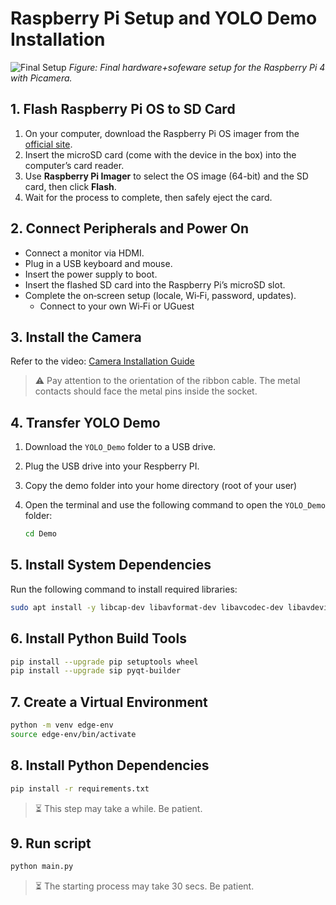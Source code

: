 # Raspberry Pi Setup and YOLO Demo Installation

![Final Setup](final_setup.jpg)
*Figure: Final hardware+sofeware setup for the Raspberry Pi 4 with Picamera.*

## 1. Flash Raspberry Pi OS to SD Card
1. On your computer, download the Raspberry Pi OS imager from the [official site](https://www.raspberrypi.com/software/).  
2. Insert the microSD card (come with the device in the box) into the computer’s card reader.  
3. Use **Raspberry Pi Imager** to select the OS image (64-bit) and the SD card, then click **Flash**.  
4. Wait for the process to complete, then safely eject the card.

## 2. Connect Peripherals and Power On
- Connect a monitor via HDMI.  
- Plug in a USB keyboard and mouse.  
- Insert the power supply to boot. 
- Insert the flashed SD card into the Raspberry Pi’s microSD slot.  
- Complete the on‑screen setup (locale, Wi‑Fi, password, updates).
    - Connect to your own Wi‑Fi or UGuest

## 3. Install the Camera
Refer to the video: [Camera Installation Guide](https://youtu.be/GImeVqHQzsE)

> ⚠️ Pay attention to the orientation of the ribbon cable. The metal contacts should face the metal pins inside the socket.


## 4. Transfer YOLO Demo
1. Download the `YOLO_Demo` folder to a USB drive.
2. Plug the USB drive into your Respberry PI.  
3. Copy the demo folder into your home directory (root of your user)
4. Open the terminal and use the following command to open the `YOLO_Demo` folder:

   ```bash
   cd Demo

## 5. Install System Dependencies
Run the following command to install required libraries:

```bash
sudo apt install -y libcap-dev libavformat-dev libavcodec-dev libavdevice-dev libavutil-dev libavfilter-dev libswscale-dev libswresample-dev libcamera-apps
```

## 6. Install Python Build Tools

```bash
pip install --upgrade pip setuptools wheel
pip install --upgrade sip pyqt-builder
```

## 7. Create a Virtual Environment

```bash
python -m venv edge-env
source edge-env/bin/activate
```

## 8. Install Python Dependencies

```bash
pip install -r requirements.txt
```

> ⏳ This step may take a while. Be patient.

## 9. Run script

```bash
python main.py
```

> ⏳ The starting process may take 30 secs. Be patient.

```
